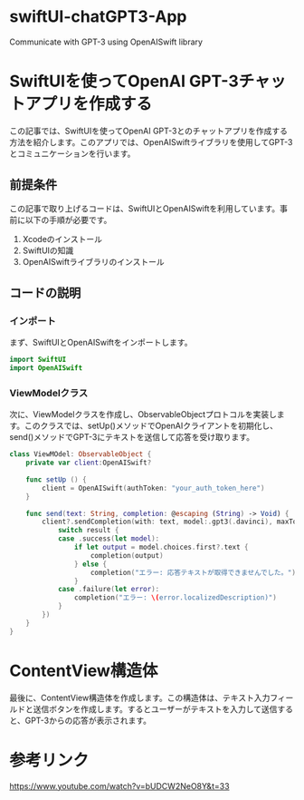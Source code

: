 # swiftUI-chatGPT3-App
Communicate with GPT-3 using OpenAISwift library
# SwiftUIを使ってOpenAI GPT-3チャットアプリを作成する

この記事では、SwiftUIを使ってOpenAI GPT-3とのチャットアプリを作成する方法を紹介します。このアプリでは、OpenAISwiftライブラリを使用してGPT-3とコミュニケーションを行います。

## 前提条件

この記事で取り上げるコードは、SwiftUIとOpenAISwiftを利用しています。事前に以下の手順が必要です。

1. Xcodeのインストール
2. SwiftUIの知識
3. OpenAISwiftライブラリのインストール

## コードの説明

### インポート

まず、SwiftUIとOpenAISwiftをインポートします。

```swift
import SwiftUI
import OpenAISwift
```
### ViewModelクラス

次に、ViewModelクラスを作成し、ObservableObjectプロトコルを実装します。このクラスでは、setUp()メソッドでOpenAIクライアントを初期化し、send()メソッドでGPT-3にテキストを送信して応答を受け取ります。

```swift
class ViewMOdel: ObservableObject {
    private var client:OpenAISwift?
    
    func setUp () {
        client = OpenAISwift(authToken: "your_auth_token_here")
    }
    
    func send(text: String, completion: @escaping (String) -> Void) {
        client?.sendCompletion(with: text, model:.gpt3(.davinci), maxTokens: 500, completionHandler: { result in
            switch result {
            case .success(let model):
                if let output = model.choices.first?.text {
                    completion(output)
                } else {
                    completion("エラー: 応答テキストが取得できませんでした。")
                }
            case .failure(let error):
                completion("エラー: \(error.localizedDescription)")
            }
        })
    }
}
```

# ContentView構造体
最後に、ContentView構造体を作成します。この構造体は、テキスト入力フィールドと送信ボタンを作成します。するとユーザーがテキストを入力して送信すると、GPT-3からの応答が表示されます。

# 参考リンク
https://www.youtube.com/watch?v=bUDCW2NeO8Y&t=33

